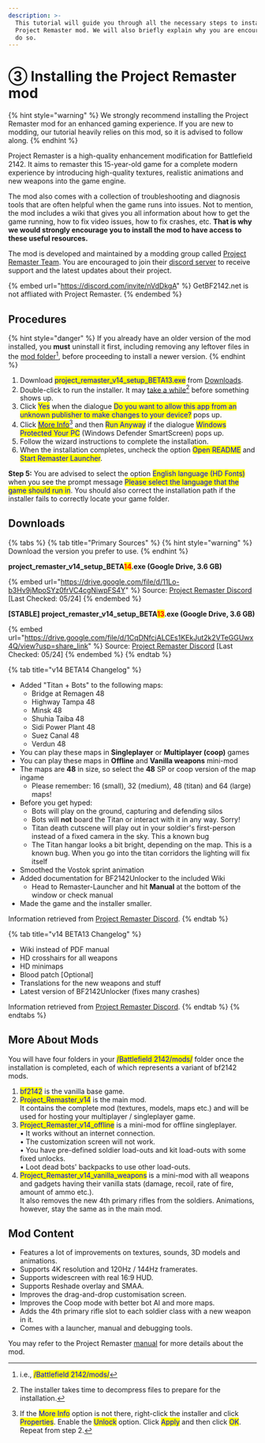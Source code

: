```yaml
---
description: >-
  This tutorial will guide you through all the necessary steps to install the
  Project Remaster mod. We will also briefly explain why you are encouraged to
  do so.
---
```


# ③ Installing ​the Project Remaster mod

{% hint style="warning" %}
We strongly recommend installing the Project Remaster mod for an enhanced gaming experience. If you are new to modding, our tutorial heavily relies on this mod, so it is advised to follow along.
{% endhint %}

Project Remaster is a high-quality enhancement modification for Battlefield 2142. It aims to remaster this 15-year-old game for a complete modern experience by introducing high-quality textures, realistic animations and new weapons into the game engine.&#x20;

The mod also comes with a collection of troubleshooting and diagnosis tools that are often helpful when the game runs into issues. Not to mention, the mod includes a wiki that gives you all information about how to get the game running, how to fix video issues, how to fix crashes, etc. **That is why we would strongly encourage you to install the mod to have access to these useful resources.**

The mod is developed and maintained by a modding group called [Project Remaster Team](https://prmp.boards.net/). You are encouraged to join their [discord server](https://discord.com/invite/nVdDkgA) to receive support and the latest updates about their project.

{% embed url="https://discord.com/invite/nVdDkgA" %}
GetBF2142.net is not affliated with Project Remaster.
{% endembed %}

## Procedures

{% hint style="danger" %}
If you already have an older version of the mod installed, you **must** uninstall it first, including removing any leftover files in the [mod folder](#user-content-fn-1)[^1], before proceeding to install a newer version.
{% endhint %}

1. Download <mark style="color:blue;">project\_remaster\_v14\_setup\_BETA13.exe</mark> from [Downloads](3.-installing-project-remaster.md#downloads).
2. Double-click to run the installer. It may [take a while](#user-content-fn-2)[^2] before something shows up.
3. Click <mark style="color:blue;">Yes</mark> when the dialogue <mark style="color:blue;">Do you want to allow this app from an unknown publisher to make changes to your device?</mark> pops up.
4. ​Click [<mark style="color:blue;">More Info</mark>](#user-content-fn-3)[^3] and then <mark style="color:blue;">Run Anyway</mark> if the dialogue <mark style="color:blue;">Windows Protected Your PC</mark> (Windows Defender SmartScreen) pops up.
5. Follow the wizard instructions to complete the installation.​
6. When the installation completes, uncheck the option <mark style="color:blue;">Open README</mark> and <mark style="color:blue;">Start Remaster Launcher</mark>.

**Step 5:** You are advised to select the option <mark style="color:blue;">English language (HD Fonts)</mark>**​** when you see the prompt message <mark style="color:blue;">Please select the language that the game should run in</mark>. You should also correct the installation path if the installer fails to correctly locate your game folder.

## Downloads

{% tabs %}
{% tab title="Primary Sources" %}
{% hint style="warning" %}
Download the version you prefer to use.
{% endhint %}

**project\_remaster\_v14\_setup\_BETA**<mark style="color:red;">**14**</mark>**.exe (Google Drive, 3.6 GB)**

{% embed url="https://drive.google.com/file/d/11Lo-b3Hv9jMpoSYz0frVC4cgNiwpFS4Y" %}
Source: [Project Remaster Discord](https://discord.gg/nVdDkgA) \[Last Checked: 05/24]
{% endembed %}

**\[STABLE] project\_remaster\_v14\_setup\_BETA**<mark style="color:red;">**13**</mark>**.exe (Google Drive, 3.6 GB)**

{% embed url="https://drive.google.com/file/d/1CqDNfcjALCEs1KEkJut2k2VTeGGUwx4Q/view?usp=share_link" %}
Source: [Project Remaster Discord](https://discord.gg/nVdDkgA) \[Last Checked: 05/24]
{% endembed %}
{% endtab %}

{% tab title="v14 BETA14 Changelog" %}
* Added "Titan + Bots" to the following maps:
  * Bridge at Remagen 48
  * Highway Tampa 48
  * Minsk 48
  * Shuhia Taiba 48
  * Sidi Power Plant 48
  * Suez Canal 48
  * Verdun 48
* You can play these maps in **Singleplayer** or **Multiplayer (coop)** games
* You can play these maps in **Offline** and **Vanilla weapons** mini-mod
* The maps are **48** in size, so select the **48** SP or coop version of the map ingame
  * Please remember: 16 (small), 32 (medium), 48 (titan) and 64 (large) maps!
* Before you get hyped:
  * Bots will play on the ground, capturing and defending silos
  * Bots will **not** board the Titan or interact with it in any way. Sorry!
  * Titan death cutscene will play out in your soldier's first-person instead of a fixed camera in the sky. This a known bug
  * The Titan hangar looks a bit bright, depending on the map. This is a known bug. When you go into the titan corridors the lighting will fix itself
* Smoothed the Vostok sprint animation
* Added documentation for BF2142Unlocker to the included Wiki
  * Head to Remaster-Launcher and hit **Manual** at the bottom of the window or check ⁠manual
* Made the game and the installer smaller.

Information retrieved from [Project Remaster Discord](https://discord.com/invite/nVdDkgA).
{% endtab %}

{% tab title="v14 BETA13 Changelog" %}
* Wiki instead of PDF manual
* HD crosshairs for all weapons&#x20;
* HD minimaps&#x20;
* Blood patch \[Optional]&#x20;
* Translations for the new weapons and stuff
* Latest version of BF2142Unlocker (fixes many crashes)&#x20;

Information retrieved from [Project Remaster Discord](https://discord.com/invite/nVdDkgA).
{% endtab %}
{% endtabs %}

## More About Mods

You will have four folders in your <mark style="color:blue;">/Battlefield 2142/mods/</mark> folder once the installation is completed, each of which represents a variant of bf2142 mods.

1. <mark style="color:blue;">bf2142</mark> is the vanilla base game.
2. <mark style="color:blue;">Project\_Remaster\_v14</mark> is the main mod.\
   It contains the complete mod (textures, models, maps etc.) and will be used for hosting your multiplayer / singleplayer game.
3. <mark style="color:blue;">Project\_Remaster\_v14\_offline</mark> is a mini-mod for offline singleplayer.\
   • It works without an internet connection.\
   • The customization screen will not work.\
   • You have pre-defined soldier load-outs and kit load-outs with some fixed unlocks.\
   • Loot dead bots' backpacks to use other load-outs.
4. <mark style="color:blue;">Project\_Remaster\_v14\_vanilla\_weapons</mark> is a mini-mod with all weapons and gadgets having their vanilla stats (damage, recoil, rate of fire, amount of ammo etc.).\
   It also removes the new 4th primary rifles from the soldiers. Animations, however, stay the same as in the main mod.

## Mod Content

* Features a lot of improvements on textures, sounds, 3D models and animations.
* Supports 4K resolution and 120Hz / 144Hz framerates.
* Supports widescreen with real 16:9 HUD.
* Supports Reshade overlay and SMAA.
* Improves the drag-and-drop customisation screen.
* Improves the Coop mode with better bot AI and more maps.
* Adds the 4th primary rifle slot to each soldier class with a new weapon in it.
* Comes with a launcher, manual and debugging tools.

You may refer to the Project Remaster [manual](further-readings.md) for more details about the mod.

[^1]: i.e., <mark style="color:blue;">/Battlefield 2142/mods/</mark>

[^2]: The installer takes time to decompress files to prepare for the installation.

[^3]: If the <mark style="color:blue;">More Info</mark> option is not there, right-click the installer and click <mark style="color:blue;">Properties</mark>. Enable the <mark style="color:blue;">Unlock</mark> option. Click <mark style="color:blue;">Apply</mark> and then click <mark style="color:blue;">OK</mark>. Repeat from step 2.
